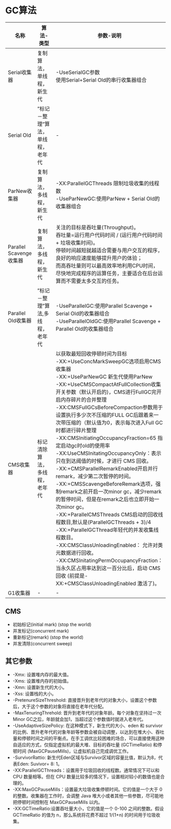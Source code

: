 # GC算法
名称|算法-类型|参数-说明
--|--|--
Serial收集器|复制算法，单线程，新生代|-UseSerialGC参数<br>使用Serial+Serial Old的串行收集器组合
Serial Old| ”标记－整理“算法，单线程，老年代|-
ParNew收集器|复制算法，多线程，新生代|-XX:ParallelGCThreads 限制垃圾收集的线程数<br> -UseParNewGC:使用ParNew + Serial Old的收集器组合|
Parallel Scavenge收集器|复制算法，多线程，新生代|关注的目标是吞吐量(Throughput)。<br>吞吐量=运行用户代码时间 / (运行用户代码时间 + 垃圾收集时间)。<br>停顿时间越短就越适合需要与用户交互的程序，良好的响应速度能够提升用户的体验；<br>而高吞吐量则可以最高效率地利用CPU时间，尽快地完成程序的运算任务，主要适合在后台运算而不需要太多交互的任务。|
Parallel Old收集器|”标记－整理”算法,多线程，老年代|-UseParallelGC:使用Parallel Scavenge + Serial Old的收集器组合<br>-UseParallelOldGC:使用Parallel Scavenge + Parallel Old的收集器组合|
CMS收集器|标记清除算法，多线程，老年代|以获取最短回收停顿时间为目标<br>-XX:+UseConcMarkSweepGC选项启用CMS收集器<br>-XX:+UseParNewGC 新生代使用ParNew<br>-XX:+UseCMSCompactAtFullCollection收集开关参数（默认开启的)，CMS进行FullGC完开启内存碎片的合并整理<br>-XX:CMSFullGCsBeforeCompaction参数用于设置执行多少次不压缩的FULL GC后跟着来一次带压缩的（默认值为0，表示每次进入Full GC时都进行碎片整理<br>-XX:CMSInitiatingOccupancyFraction=65 指定启动gc时old的使用率<br>-XX:UseCMSInitatingOccupancyOnly：表示只在到达阈值的时候，才进行 CMS 回收。<br>-XX:+CMSParallelRemarkEnabled开启并行remark，减少第二次暂停的时间。<br>-XX:+CMSScavengeBeforeRemark选项，强制remark之前开启一次minor gc，减少remark的暂停时间，但是在remark之后也立即开始一次minor gc。<br>-XX:+ParallelCMSThreads CMS启动的回收线程数目,默认是(ParallelGCThreads + 3)/4<br>-XX:+ParallelGCThread年轻代的并发收集线程数目。<br>-XX:CMSClassUnloadingEnabled： 允许对类元数据进行回收。<br>-XX:CMSInitatingPermOccupancyFraction：当永久区占用率达到这一百分比后，启动 CMS 回收 (前提是-XX:+CMSClassUnloadingEnabled 激活了)。
G1收集器|-|-
## CMS
 - 初始标记(initial mark) (stop the world)
 - 并发标记(concurrent mark) 
 - 重新标记(remark) (stop the world)
 - 并发清除(concurrent sweep)
 
 ## 其它参数
 - -Xmx: 设置堆内存的最大值。
 - -Xms: 设置堆内存的初始值。
 - -Xmn: 设置新生代的大小。
 - -Xss: 设置栈的大小。
 - -PretenureSizeThreshold: 直接晋升到老年代的对象大小，设置这个参数后，大于这个参数的对象将直接在老年代分配。
 - -MaxTenuringThrehold: 晋升到老年代的对象年龄。每个对象在坚持过一次Minor GC之后，年龄就会加1，当超过这个参数值时就进入老年代。
 - -UseAdaptiveSizePolicy: 在这种模式下，新生代的大小、eden 和 survivor 的比例、晋升老年代的对象年龄等参数会被自动调整，以达到在堆大小、吞吐量和停顿时间之间的平衡点。在手工调优比较困难的场合，可以直接使用这种自适应的方式，仅指定虚拟机的最大堆、目标的吞吐量 (GCTimeRatio) 和停顿时间 (MaxGCPauseMills)，让虚拟机自己完成调优工作。
 - -SurvivorRattio: 新生代Eden区域与Survivor区域的容量比值，默认为8，代表Eden: Suvivor= 8: 1。
 - -XX:ParallelGCThreads：设置用于垃圾回收的线程数。通常情况下可以和 CPU 数量相等。但在 CPU 数量比较多的情况下，设置相对较小的数值也是合理的。
 - -XX:MaxGCPauseMills：设置最大垃圾收集停顿时间。它的值是一个大于 0 的整数。收集器在工作时，会调整 Java 堆大小或者其他一些参数，尽可能地把停顿时间控制在 MaxGCPauseMills 以内。
 - -XX:GCTimeRatio:设置吞吐量大小，它的值是一个 0-100 之间的整数。假设 GCTimeRatio 的值为 n，那么系统将花费不超过 1/(1+n) 的时间用于垃圾收集。
